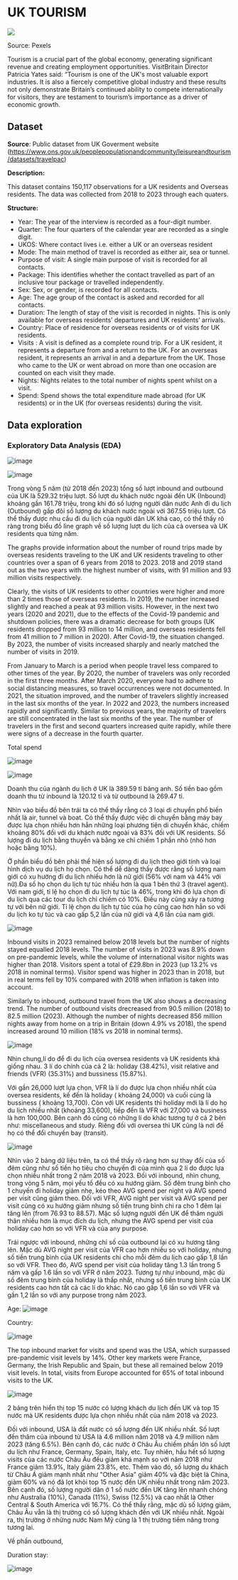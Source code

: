 # UK TOURISM
![](https://images.pexels.com/photos/672532/pexels-photo-672532.jpeg)

Source: Pexels

Tourism is a crucial part of the global economy, generating significant revenue and creating employment opportunities. VisitBritain Director Patricia Yates said: “Tourism is one of the UK's most valuable export industries. It is also a fiercely competitive global industry and these results not only demonstrate Britain’s continued ability to compete internationally for visitors, they are testament to tourism’s importance as a driver of economic growth.

## Dataset

**Source**: Public dataset from UK Goverment website (https://www.ons.gov.uk/peoplepopulationandcommunity/leisureandtourism/datasets/travelpac)

**Description:**

This dataset contains 150,117 observations for a UK residents and Overseas residents. The data was collected from 2018 to 2023 through each quaters.

**Structure:**

- Year: The year of the interview is recorded as a four-digit number.
- Quarter: The four quarters of the calendar year are recorded as a single digit.
- UKOS: Where contact lives i.e. either a UK or an overseas resident
- Mode: The main method of travel is recorded as either air, sea or tunnel.
- Purpose of visit: A single main purpose of visit is recorded for all contacts.
- Package: This identifies whether the contact travelled as part of an inclusive tour package or travelled independently.
- Sex: Sex, or gender, is recorded for all contacts.
- Age: The age group of the contact is asked and recorded for all contacts.
- Duration: The length of stay of the visit is recorded in nights. This is only available for overseas residents’ departures and UK residents’ arrivals.
- Country: Place of residence for overseas residents or of visits for UK residents.
- Visits : A visit is defined as a complete round trip. For a UK resident, it represents a departure from and a return to the UK. For an overseas resident, it represents an arrival in and a departure from the UK. Those who came to the UK or went abroad on more than one occasion are counted on each visit they made.
- Nights: Nights relates to the total number of nights spent whilst on a visit.
- Spend: Spend shows the total expenditure made abroad (for UK residents) or in the UK (for overseas residents) during the visit. 

## Data exploration
  
### Exploratory Data Analysis (EDA)

![image](https://github.com/user-attachments/assets/b79163a7-1108-4ad6-ae67-e8bfbb44d4b3)

![image](https://github.com/user-attachments/assets/63581276-0594-49dd-894f-a019abf9d42c)

Trong vòng 5 năm (từ 2018 đến 2023) tổng số lượt inbound and outbound của UK là 529.32 triệu lượt. Số lượt du khách nước ngoài đến UK (Inbound) khoảng gần 161.78 triệu, trong khi đó số lượng người dân nước Anh đi du lịch (Outbound) gấp đôi số lượng du khách nước ngoài với 367.55 triệu lượt. Có thể thấy được nhu cầu đi du lịch của người dân UK khá cao, có thể thấy rõ ràng trong biểu đồ lỉne graph về số lượng lượt du lịch của cả oversea và UK residents qua từng năm. 

The graphs provide information about the number of round trips made by overseas residents traveling to the UK and UK residents traveling to other countries over a span of 6 years from 2018 to 2023. 2018 and 2019 stand out as the two years with the highest number of visits, with 91 million and 93 million visits respectively.

Clearly, the visits of UK residents to other countries were higher and more than 2 times those of overseas residents. In 2019, the number increased slightly and reached a peak at 93 million visits. However, in the next two years (2020 and 2021), due to the effects of the Covid-19 pandemic and shutdown policies, there was a dramatic decrease for both groups (UK residents dropped from 93 million to 14 million, and overseas residents fell from 41 million to 7 million in 2020). After Covid-19, the situation changed. By 2023, the number of visits increased sharply and nearly matched the number of visits in 2019.

From January to March is a period when people travel less compared to other times of the year. By 2020, the number of travelers was only recorded in the first three months. After March 2020, everyone had to adhere to social distancing measures, so travel occurrences were not documented. In 2021, the situation improved, and the number of travelers slightly increased in the last six months of the year. In 2022 and 2023, the numbers increased rapidly and significantly. Similar to previous years, the majority of travelers are still concentrated in the last six months of the year. The number of travelers in the first and second quarters increased quite rapidly, while there were signs of a decrease in the fourth quarter.

Total spend

![image](https://github.com/user-attachments/assets/360fd3ef-986b-409c-b382-e2c40bf51026)


 ![image](https://github.com/user-attachments/assets/2f549b3a-2e4a-4842-85ae-2359db0caa2e)

 Doanh thu của ngành du lịch ở UK là 389.59 tỉ bảng anh. Số tiền bao gồm doanh thu từ inbound là 120.12 tỉ và từ outbound là 269.47 tỉ.

Nhìn vào biểu đồ bên trái ta có thể thấy rằng có 3 loại di chuyển phổ biến nhất là air, tunnel và boat. Có thể thấy được việc di chuyển bằng máy bay được lựa chọn nhiều hơn hẳn những loại phương tiện di chuyển khác, chiếm khoảng 80% đối với du khách nước ngoài và 83% đối với UK residents. Số lượng đi du lịch bằng thuyền và bằng xe chỉ chiếm 1 phần nhỏ (nhỏ hơn hoặc bằng 10%).

Ở phần biểu đồ bên phải thể hiện số lượng đi du lịch theo giới tính và loại hình dịch vụ du lịch họ chọn. Có thể dễ dàng thấy được rằng số lượng nam giới có xu hướng đi du lịch nhiều hơn là nữ giới (56% với nam và 44% với nữ).Đa số họ chọn du lịch tự túc nhiều hơn là qua 1 bên thứ 3 (travel agent). Với nam giới, tỉ lệ họ chọn đi du lịch tự túc là 46%, trong khi đó lựa chọn đi du lịch qua các tour du lịch chỉ chiếm có 10%. Điều này cũng xảy ra tương tự với bên nữ giới. Tỉ lệ chọn du lịch tự túc của họ cũng cao hơn hẳn so với du lịch ko tự túc và cao gấp 5,2 lần của nữ giới và 4,6 lần của nam giới.

![image](https://github.com/user-attachments/assets/6051cb4e-2c69-404f-adb8-295f1c5113fe)

Inbound visits in 2023 remained below 2018 levels but the number of nights stayed equalled 2018 levels. The number of visits in 2023 was 8.9% down on pre-pandemic levels, while the volume of international visitor nights was higher than 2018. Visitors spent a total of £29.8bn in 2023 (up 13.2% vs 2018 in nominal terms). Visitor spend was higher in 2023 than in 2018, but in real terms fell by 10% compared with 2018 when inflation is taken into account. 

Similarly to inbound, outbound travel from the UK also shows a decreasing trend. The number of outbound visits drecreased from 90.5 million (2018) to 82.5 million (2023). Although the number of nights decreased 856 million nights away from home on a trip in Britain (down 4.9% vs 2018), the spend increased around 10 million (18% vs 2018 in nominal terms).

![image](https://github.com/user-attachments/assets/ebfbf9e2-599d-4924-bd80-5c0f30ccc045)

Nhìn chung,lí do để đi du lịch của oversea residents và UK residents khá giống nhau. 3 lí do chính của cả 2 là: holiday (38.42%), visit relative and friends (VFR) (35.31%) and bussiness (15.87%). 

Với gần 26,000 lượt lựa chọn, VFR là lí do được lựa chọn nhiều nhất của oversea residents, kế đến là holiday ( khoảng 24,000) và cuối cùng là bussiness ( khoảng 13,700). Còn với UK residents thì holiday mới là lí do họ du lịch nhiều nhất (khoảng 33,600), tiếp đến là VFR với 27,000 và business là hơn 100,000. Bên cạnh đó cũng có những lí do khác tương tự ở cả 2 bên như: miscellaneous and study. Riêng đối với oversea thì UK cũng là nơi để họ có thể đổi chuyến bay (transit).

![image](https://github.com/user-attachments/assets/b337e7e7-cff5-41dc-a920-2b04344ef562)

Nhìn vào 2 bảng dữ liệu trên, ta có thể thấy rõ ràng hơn sự thay đổi của số đêm cũng như số tiền họ tiêu cho chuyến đi của mình qua 2 lí do được lựa chọn nhiều nhất trong 2 năm 2018 và 2023. Đối với inbound, nhìn chung, trong vòng 5 năm, mọi yếu tố đều có xu hướng giảm. Số đêm trung bình cho 1 chuyến đi holiday giảm nhẹ, kéo theo AVG spend per night và AVG spend per visit cũng giảm theo. Đối với VFR, AVG night per visit và AVG spend per visit cũng có xu hướng giảm nhưng số tiền trung bình chi ra cho 1 đêm lại tăng lên (from 76.93 to 88.57). Mặc số lượng người đến UK để thăm người thân nhiều hơn là mục đích du lịch, nhưng the AVG spend per visit của holiday cao hơn so với VFR và của any purpose.

Trái ngược với inbound, những chỉ số của outbound lại có xu hương tăng lên. Mặc dù AVG night per visit của VFR cao hơn nhiều so với holiday, nhưng số tiền trung bình của UK residents chi cho mỗi đêm du lịch cao gấp 1,8 lần so với VFR. Theo đó, AVG spend per visit của holiday tăng 1.3 lần trong 5 năm và gấp 1.6 lần so với VFR ở năm 2023. Tương tự như inbound, mặc dù số đêm trung bình của holiday là thấp nhất, nhưng số tiền trung bình của UK residents cao hơn tất cả các lí do khác. Nó cao gấp 1,6 lần so với VFR và gần 1,2 lần so với any purpose trong năm 2023.

Age:
![image](https://github.com/user-attachments/assets/ea4022b7-461f-4c0c-86d2-019530cf4e40)

Country:

![image](https://github.com/user-attachments/assets/4175225e-0143-40aa-a438-ae972e065585)

The top inbound market for visits and spend was the USA, which surpassed pre-pandemic visit levels by 14%. Other key markets were France, Germany, the Irish Republic and Spain, but these all remained below 2019 visit levels. In total, visits from Europe accounted for 65% of total inbound visits to the UK.

![image](https://github.com/user-attachments/assets/450a6424-cc5b-4a31-98f8-71a42f0b06ab)

2 bảng trên hiển thị top 15 nước có lượng khách du lịch đến UK và top 15 nước mà UK residents được lựa chọn nhiều nhất của năm 2018 và 2023. 

Đối với inbound, USA là đất nước có số lượng đến UK nhiều nhất. Số lượt đến thăm của inbound từ USA là 4.6 million năm 2018 và 4.9 million năm 2023 (tăng 6.5%). Bên cạnh đó, các nước ở Châu Âu chiếm phần lớn số lượt du lịch như France, Germany, Spain, Italy, etc. Tuy nhiên, hầu hết số lượng visits của các nước Châu Âu đều giảm khá mạnh so với năm 2018 như France giảm 13.9%, Italy giảm 23.8%, etc. Thêm vào đó, số lượng du khách từ Châu Á giảm mạnh nhất như "Other Asia" giảm 40% và đặc biệt là China, giảm 60% và nó đã lọt khỏi top 15 nước đến UK nhiều nhất trong năm 2023. Bên cạnh đó, số lượng người dân ở 1 số nước đến UK tăng lên nhanh chóng như Australia (10%), Canada (11%), Swiss (12.5%) và cao nhất là Other Central & South America với 16.7%. Có thể thấy rằng, mặc dù số lượng giảm, Châu Âu vẫn là thị trường có số lượng khách đến với UK nhiều nhất. Ngoài ra, thị trường ở những nước Nam Mỹ cũng là 1 thị trường tiềm năng trong tương lai.

Về phần outbound, 

Duration stay:

![image](https://github.com/user-attachments/assets/2c3a6704-81cd-40db-8e19-8ae84a6bcbc6)





